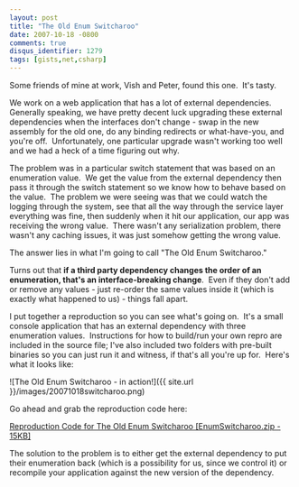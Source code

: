 ```yaml
---
layout: post
title: "The Old Enum Switcharoo"
date: 2007-10-18 -0800
comments: true
disqus_identifier: 1279
tags: [gists,net,csharp]
---
```

Some friends of mine at work, Vish and Peter, found this one.  It's
tasty.

We work on a web application that has a lot of external dependencies. 
Generally speaking, we have pretty decent luck upgrading these external
dependencies when the interfaces don't change - swap in the new assembly
for the old one, do any binding redirects or what-have-you, and you're
off.  Unfortunately, one particular upgrade wasn't working too well and
we had a heck of a time figuring out why.

The problem was in a particular switch statement that was based on an
enumeration value.  We get the value from the external dependency then
pass it through the switch statement so we know how to behave based on
the value.  The problem we were seeing was that we could watch the
logging through the system, see that all the way through the service
layer everything was fine, then suddenly when it hit our application,
our app was receiving the wrong value.  There wasn't any serialization
problem, there wasn't any caching issues, it was just somehow getting
the wrong value.

The answer lies in what I'm going to call "The Old Enum Switcharoo."

Turns out that **if a third party dependency changes the order of an
enumeration, that's an interface-breaking change**.  Even if they don't
add or remove any values - just re-order the same values inside it
(which is exactly what happened to us) - things fall apart.

I put together a reproduction so you can see what's going on.  It's a
small console application that has an external dependency with three
enumeration values.  Instructions for how to build/run your own repro
are included in the source file; I've also included two folders with
pre-built binaries so you can just run it and witness, if that's all
you're up for.  Here's what it looks like:

![The Old Enum Switcharoo - in
action!]({{ site.url }}/images/20071018switcharoo.png)

Go ahead and grab the reproduction code here:

[Reproduction Code for The Old Enum Switcharoo [EnumSwitcharoo.zip -
15KB]](https://onedrive.live.com/redir?resid=C2CB832A5EC9B707!45007&authkey=!AN3lpKsX-NI_Vsc&ithint=file%2c.zip)

The solution to the problem is to either get the external dependency to
put their enumeration back (which is a possibility for us, since we
control it) or recompile your application against the new version of the
dependency.

